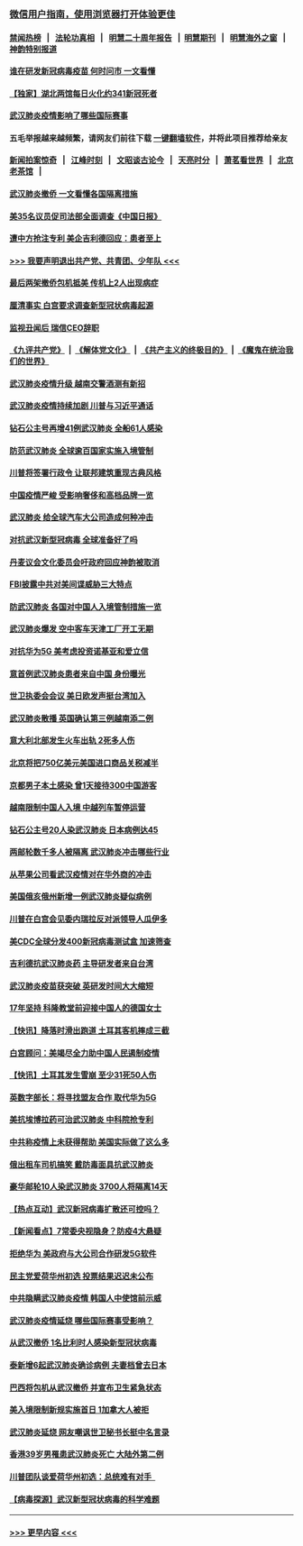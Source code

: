 ### [微信用户指南，使用浏览器打开体验更佳](https://github.com/gfw-breaker/banned-news1/blob/master/indexes/wechat-guide.md?t=0)
#### [禁闻热榜](热点新闻.md?t=0)  &nbsp;&nbsp;|&nbsp;&nbsp; [法轮功真相](https://github.com/gfw-breaker/truth/blob/master/README.md?t=0) &nbsp;&nbsp;|&nbsp;&nbsp; [明慧二十周年报告](https://github.com/gfw-breaker/mh-reports/blob/master/README.md?t=0) &nbsp;&nbsp;|&nbsp;&nbsp;[明慧期刊](https://github.com/gfw-breaker/mh-qikan) &nbsp;&nbsp;|&nbsp;&nbsp; [明慧海外之窗](https://github.com/gfw-breaker/mh-news/blob/master/README.md?t=0) &nbsp;&nbsp;|&nbsp;&nbsp; [神韵特别报道](https://github.com/gfw-breaker/mh-news/blob/master/shenyun.md?t=0)
#### [谁在研发新冠病毒疫苗 何时问市 一文看懂](../pages/nsc418/n11852840.md?t=02081002) 
#### [【独家】湖北两馆每日火化约341新冠死者](../pages/nsc418/n11845444.md?t=02081002) 
#### [武汉肺炎疫情影响了哪些国际赛事](../pages/nsc418/n11852441.md?t=02081002) 
#### 五毛举报越来越频繁，请网友们前往下载 [一键翻墙软件](https://github.com/gfw-breaker/ssr-accounts)，并将此项目推荐给亲友
#### [新闻拍案惊奇](https://github.com/gfw-breaker/banned-news1/blob/master/pages/link4.md) &nbsp;&nbsp;|&nbsp;&nbsp; [江峰时刻](https://github.com/gfw-breaker/banned-news1/blob/master/pages/link4.md) &nbsp;&nbsp;|&nbsp;&nbsp; [文昭谈古论今](https://github.com/gfw-breaker/banned-news1/blob/master/pages/link4.md) &nbsp;&nbsp;|&nbsp;&nbsp; [天亮时分](https://github.com/gfw-breaker/banned-news1/blob/master/pages/link4.md) &nbsp;&nbsp;|&nbsp;&nbsp; [萧茗看世界](https://github.com/gfw-breaker/banned-news1/blob/master/pages/link4.md) &nbsp;&nbsp;|&nbsp;&nbsp; [北京老茶馆](https://github.com/gfw-breaker/banned-news1/blob/master/pages/link4.md) &nbsp;&nbsp;|&nbsp;&nbsp; 
#### [武汉肺炎撤侨 一文看懂各国隔离措施](../pages/nsc418/n11844216.md?t=02081002) 
#### [美35名议员促司法部全面调查《中国日报》](../pages/nsc418/n11852435.md?t=02081002) 
#### [遭中方抢注专利 美企吉利德回应：患者至上](../pages/nsc418/n11852037.md?t=02081002) 
#### [>>> 我要声明退出共产党、共青团、少年队 <<<](https://github.com/begood0513/goodnews/blob/master/quit/letter.md) 
#### [最后两架撤侨包机抵美 传机上2人出现病症](../pages/nsc418/n11852173.md?t=02081002) 
#### [厘清事实 白宫要求调查新型冠状病毒起源](../pages/nsc418/n11852106.md?t=02081002) 
#### [监视丑闻后 瑞信CEO辞职](../pages/nsc418/n11852127.md?t=02081002) 
#### [《九评共产党》](https://github.com/begood0513/9ping.md/blob/master/README.md) &nbsp;|&nbsp; [《解体党文化》](../../../../jtdwh.md/blob/master/README.md)  &nbsp;|&nbsp; [《共产主义的终极目的》](../../../../gczydzjmd.md/blob/master/README.md) &nbsp;|&nbsp; [《魔鬼在统治我们的世界》](../../../../mgztzwmdsj.md/blob/master/README.md) 
#### [武汉肺炎疫情升级 越南交警酒测有新招](../pages/nsc418/n11851632.md?t=02081002) 
#### [武汉肺炎疫情持续加剧 川普与习近平通话](../pages/nsc418/n11851613.md?t=02081002) 
#### [钻石公主号再增41例武汉肺炎 全船61人感染](../pages/nsc418/n11850401.md?t=02081002) 
#### [防范武汉肺炎 全球逾百国家实施入境管制](../pages/nsc418/n11850557.md?t=02081002) 
#### [川普将签署行政令 让联邦建筑重现古典风格](../pages/nsc418/n11850654.md?t=02081002) 
#### [中国疫情严峻 受影响奢侈和高档品牌一览](../pages/nsc418/n11850319.md?t=02081002) 
#### [武汉肺炎 给全球汽车大公司造成何种冲击](../pages/nsc418/n11850056.md?t=02081002) 
#### [对抗武汉新型冠病毒 全球准备好了吗](../pages/nsc418/n11850142.md?t=02081002) 
#### [丹麦议会文化委员会吁政府回应神韵被取消](../pages/nsc418/n11849312.md?t=02081002) 
#### [FBI披露中共对美间谍威胁三大特点](../pages/nsc418/n11849700.md?t=02081002) 
#### [防武汉肺炎 各国对中国人入境管制措施一览](../pages/nsc418/n11838726.md?t=02081002) 
#### [武汉肺炎爆发 空中客车天津工厂开工无期](../pages/nsc418/n11849634.md?t=02081002) 
#### [对抗华为5G 美考虑投资诺基亚和爱立信](../pages/nsc418/n11849510.md?t=02081002) 
#### [意首例武汉肺炎患者来自中国 身份曝光](../pages/nsc418/n11849454.md?t=02081002) 
#### [世卫执委会会议 美日欧发声挺台湾加入](../pages/nsc418/n11849433.md?t=02081002) 
#### [武汉肺炎散播 英国确认第三例越南添二例](../pages/nsc418/n11849439.md?t=02081002) 
#### [意大利北部发生火车出轨 2死多人伤](../pages/nsc418/n11848999.md?t=02081002) 
#### [北京将把750亿美元美国进口商品关税减半](../pages/nsc418/n11848896.md?t=02081002) 
#### [京都男子本土感染 曾1天接待300中国游客](../pages/nsc418/n11848641.md?t=02081002) 
#### [越南限制中国人入境 中越列车暂停运营](../pages/nsc418/n11847844.md?t=02081002) 
#### [钻石公主号20人染武汉肺炎 日本病例达45](../pages/nsc418/n11847823.md?t=02081002) 
#### [两邮轮数千多人被隔离 武汉肺炎冲击哪些行业](../pages/nsc418/n11847456.md?t=02081002) 
#### [从苹果公司看武汉疫情对在华外商的冲击](../pages/nsc418/n11847586.md?t=02081002) 
#### [美国俄亥俄州新增一例武汉肺炎疑似病例](../pages/nsc418/n11847714.md?t=02081002) 
#### [川普在白宫会见委内瑞拉反对派领导人瓜伊多](../pages/nsc418/n11847391.md?t=02081002) 
#### [美CDC全球分发400新冠病毒测试盒 加速筛查](../pages/nsc418/n11847260.md?t=02081002) 
#### [吉利德抗武汉肺炎药 主导研发者来自台湾](../pages/nsc418/n11847064.md?t=02081002) 
#### [武汉肺炎疫苗获突破 英研发时间大大缩短](../pages/nsc418/n11846915.md?t=02081002) 
#### [17年坚持 科隆教堂前迎接中国人的德国女士](../pages/nsc418/n11846781.md?t=02081002) 
#### [【快讯】降落时滑出跑道 土耳其客机摔成三截](../pages/nsc418/n11847021.md?t=02081002) 
#### [白宫顾问：美竭尽全力助中国人民遏制疫情](../pages/nsc418/n11846756.md?t=02081002) 
#### [【快讯】土耳其发生雪崩 至少31死50人伤](../pages/nsc418/n11846680.md?t=02081002) 
#### [英数字部长：将寻找盟友合作 取代华为5G](../pages/nsc418/n11846485.md?t=02081002) 
#### [美抗埃博拉药可治武汉肺炎 中科院抢专利](../pages/nsc418/n11846409.md?t=02081002) 
#### [中共称疫情上未获得帮助 美国实际做了这么多](../pages/nsc418/n11846008.md?t=02081002) 
#### [俄出租车司机搞笑 戴防毒面具抗武汉肺炎](../pages/nsc418/n11845703.md?t=02081002) 
#### [豪华邮轮10人染武汉肺炎 3700人将隔离14天](../pages/nsc418/n11845543.md?t=02081002) 
#### [【热点互动】武汉新冠病毒扩散还可控吗？](../pages/nsc418/n11844750.md?t=02081002) 
#### [【新闻看点】7常委央视隐身？防疫4大悬疑](../pages/nsc418/n11844611.md?t=02081002) 
#### [拒绝华为 美政府与大公司合作研发5G软件](../pages/nsc418/n11844625.md?t=02081002) 
#### [民主党爱荷华州初选 投票结果迟迟未公布](../pages/nsc418/n11844207.md?t=02081002) 
#### [中共隐瞒武汉肺炎疫情 韩国人中使馆前示威](../pages/nsc418/n11844084.md?t=02081002) 
#### [武汉肺炎疫情延烧 哪些国际赛事受影响？](../pages/nsc418/n11843958.md?t=02081002) 
#### [从武汉撤侨 1名比利时人感染新型冠状病毒](../pages/nsc418/n11843977.md?t=02081002) 
#### [泰新增6起武汉肺炎确诊病例 夫妻档曾去日本](../pages/nsc418/n11843900.md?t=02081002) 
#### [巴西将包机从武汉撤侨 并宣布卫生紧急状态](../pages/nsc418/n11843418.md?t=02081002) 
#### [美入境限制新规实施首日 1加拿大人被拒](../pages/nsc418/n11843058.md?t=02081002) 
#### [武汉肺炎延烧 网友嘲讽世卫秘书长挺中名言录](../pages/nsc418/n11843056.md?t=02081002) 
#### [香港39岁男罹患武汉肺炎死亡 大陆外第二例](../pages/nsc418/n11843026.md?t=02081002) 
#### [川普团队谈爱荷华州初选：总统难有对手  ](../pages/nsc418/n11842867.md?t=02081002) 
#### [【病毒探源】武汉新型冠状病毒的科学难题](../pages/nsc418/n11842176.md?t=02081002) 

----
#### [ >>> 更早内容 <<< ](../indexes/nsc418-earlier.md)
